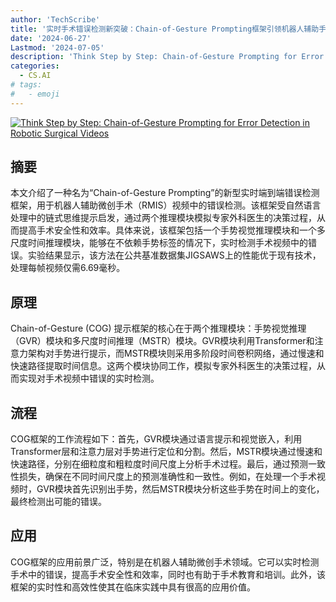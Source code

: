 ```yaml
---
author: 'TechScribe'
title: '实时手术错误检测新突破：Chain-of-Gesture Prompting框架引领机器人辅助手术安全新纪元'
date: '2024-06-27'
Lastmod: '2024-07-05'
description: 'Think Step by Step: Chain-of-Gesture Prompting for Error Detection in Robotic Surgical Videos'
categories:
  - CS.AI
# tags:
#   - emoji
---
```


[![Think Step by Step: Chain-of-Gesture Prompting for Error Detection in Robotic Surgical Videos](https://arxiv-research-1301205113.cos.ap-guangzhou.myqcloud.com/images/2406.19217v1.pdf_0.jpg)](https://arxiv.org/abs/2406.19217v1)

## 摘要

本文介绍了一种名为“Chain-of-Gesture Prompting”的新型实时端到端错误检测框架，用于机器人辅助微创手术（RMIS）视频中的错误检测。该框架受自然语言处理中的链式思维提示启发，通过两个推理模块模拟专家外科医生的决策过程，从而提高手术安全性和效率。具体来说，该框架包括一个手势视觉推理模块和一个多尺度时间推理模块，能够在不依赖手势标签的情况下，实时检测手术视频中的错误。实验结果显示，该方法在公共基准数据集JIGSAWS上的性能优于现有技术，处理每帧视频仅需6.69毫秒。<!--more-->

## 原理

Chain-of-Gesture (COG) 提示框架的核心在于两个推理模块：手势视觉推理（GVR）模块和多尺度时间推理（MSTR）模块。GVR模块利用Transformer和注意力架构对手势进行提示，而MSTR模块则采用多阶段时间卷积网络，通过慢速和快速路径提取时间信息。这两个模块协同工作，模拟专家外科医生的决策过程，从而实现对手术视频中错误的实时检测。

## 流程

COG框架的工作流程如下：首先，GVR模块通过语言提示和视觉嵌入，利用Transformer层和注意力层对手势进行定位和分割。然后，MSTR模块通过慢速和快速路径，分别在细粒度和粗粒度时间尺度上分析手术过程。最后，通过预测一致性损失，确保在不同时间尺度上的预测准确性和一致性。例如，在处理一个手术视频时，GVR模块首先识别出手势，然后MSTR模块分析这些手势在时间上的变化，最终检测出可能的错误。

## 应用

COG框架的应用前景广泛，特别是在机器人辅助微创手术领域。它可以实时检测手术中的错误，提高手术安全性和效率，同时也有助于手术教育和培训。此外，该框架的实时性和高效性使其在临床实践中具有很高的应用价值。